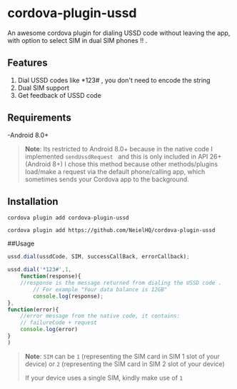# cordova-plugin-ussd
An awesome cordova plugin for dialing USSD code without leaving the app, with option to select SIM in dual SIM phones !! . 

## Features
1. Dial USSD codes like *123# , you don't need to encode the string
2. Dual SIM support 
3. Get feedback of USSD code

## Requirements 
-Android 8.0+ 
>**Note**: Its restricted to Android 8.0+ because in the native code I implemented ```sendUssdRequest ``` and this is only included in API 26+ (Android 8+) I chose this method because other methods/plugins load/make a request via the default phone/calling app, which sometimes sends your Cordova app to the background.

## Installation
```shell 
cordova plugin add cordova-plugin-ussd 
```

```shell 
cordova plugin add https://github.com/NeielHQ/cordova-plugin-ussd
```

##Usage

```javascript
ussd.dial(ussdCode, SIM, successCallBack, errorCallback);

ussd.dial('*123#',1,
    function(response){
    //response is the message returned from dialing the USSD code . 
        // For example "Your data balance is 12GB" 
        console.log(response);
},
function(error){
    //error message from the native code, it contains:
    // failureCode + request
    console.log(error)
}
)
```
>**Note**: ``SIM`` can be ``1`` (representing the SIM card in SIM 1 slot of your device) or ``2`` (representing the SIM card in SIM 2 slot of your device) 
> 
> If your device uses a single SIM, kindly make use of ``1``

